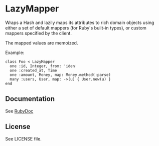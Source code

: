 # LazyMapper

Wraps a Hash and lazily maps its attributes to rich domain objects using either a set of default mappers (for Ruby's built-in types), or custom mappers specified by the client.

The mapped values are memoized.

Example:

    class Foo < LazyMapper
      one :id, Integer, from: 'iden'
      one :created_at, Time
      one :amount, Money, map: Money.method(:parse)
      many :users, User, map: ->(u) { User.new(u) }
    end

## Documentation

See [RubyDoc](https://www.rubydoc.info/gems/lazy_mapper/0.3.0)

## License

See LICENSE file.

